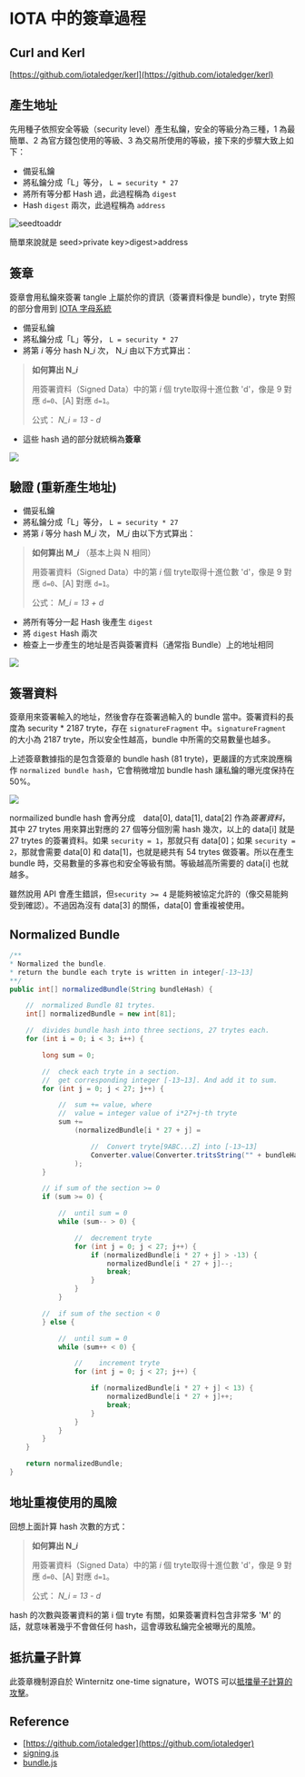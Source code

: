 # IOTA 中的簽章過程

## Curl and Kerl

[https://github.com/iotaledger/kerl](https://github.com/iotaledger/kerl)

## 產生地址

 先用種子依照安全等級（security level）產生私鑰，安全的等級分為三種，1 為最簡單、2 為官方錢包使用的等級、3 為交易所使用的等級，接下來的步驟大致上如下：

* 備妥私鑰
* 將私鑰分成「L」等分， `L = security * 27`
* 將所有等分都 Hash 過，此過程稱為 `digest`
* Hash `digest` 兩次，此過程稱為 `address`

![seedtoaddr](/assets/seedtoaddr.png)


簡單來說就是 seed>private key>digest>address

## 簽章

簽章會用私鑰來簽署 tangle 上屬於你的資訊（簽署資料像是  bundle），tryte 對照的部分會用到 [IOTA 字母系統](ternery.md)

* 備妥私鑰
* 將私鑰分成「L」等分， `L = security * 27`
* 將第 *i* 等分 hash N_*i* 次， N_*i* 由以下方式算出：
> **如何算出 N_*i***
>
> 用簽署資料（Signed Data）中的第 *i* 個 tryte取得十進位數 'd'，像是 9 對應 `d=0`、[A] 對應 `d=1`。
>
> 公式： *N_i = 13 - d*
* 這些 hash 過的部分就統稱為**簽章**

![](images/sig.png)

## 驗證 (重新產生地址)

* 備妥私鑰
* 將私鑰分成「L」等分， `L = security * 27`
*  將第 *i* 等分 hash M_*i* 次， M_*i* 由以下方式算出：
> **如何算出 M_*i*** （基本上與 N 相同）
>
> 用簽署資料（Signed Data）中的第 *i* 個 tryte取得十進位數 'd'，像是 9 對應 `d=0`、[A] 對應 `d=1`。
>
> 公式： *M_i = 13 + d*
* 將所有等分一起 Hash 後產生 `digest`
* 將 `digest` Hash 兩次
* 檢查上一步產生的地址是否與簽署資料（通常指 Bundle）上的地址相同

![](images/sigval.png)

## 簽署資料
簽章用來簽署輸入的地址，然後會存在簽署過輸入的 bundle 當中。簽署資料的長度為 security * 2187 tryte，存在 `signatureFragment` 中。`signatureFragment` 的大小為 2187 tryte，所以安全性越高，bundle 中所需的交易數量也越多。

上述簽章數據指的是包含簽章的 bundle hash (81 tryte)，更嚴謹的方式來說應稱作 `normalized bundle hash`，它會稍微增加 bundle hash 讓私鑰的曝光度保持在 50%。

![](images/nbundlehash.png)


normailized bundle hash 會再分成　data[0], data[1], data[2] 作為*簽署資料*，其中 27 trytes 用來算出對應的 27 個等分個別需 hash 幾次，以上的 data[i] 就是 27 trytes 的簽署資料。如果 `security = 1`，那就只有 data[0]；如果 `security = 2`，那就會需要 data[0] 和 data[1]，也就是總共有 54 trytes 做簽署。所以在產生 bundle 時，交易數量的多寡也和安全等級有關。等級越高所需要的 data[i] 也就越多。

雖然說用 API 會產生錯誤，但`security >= 4` 是能夠被協定允許的（像交易能夠受到確認）。不過因為沒有 data[3] 的關係，data[0] 會重複被使用。

## Normalized Bundle
```java:Bundle.java
/**
* Normalized the bundle.
* return the bundle each tryte is written in integer[-13~13]
**/
public int[] normalizedBundle(String bundleHash) {

    //  normalized Bundle 81 trytes.
    int[] normalizedBundle = new int[81];

    //  divides bundle hash into three sections, 27 trytes each.
    for (int i = 0; i < 3; i++) {

        long sum = 0;

        //  check each tryte in a section.
        //  get corresponding integer [-13~13]. And add it to sum.
        for (int j = 0; j < 27; j++) {

            //  sum += value, where
            //  value = integer value of i*27+j-th tryte
            sum +=
                (normalizedBundle[i * 27 + j] =

                    //  Convert tryte[9ABC...Z] into [-13~13]
                    Converter.value(Converter.tritsString("" + bundleHash.charAt(i * 27 + j)))
                );
        }

        // if sum of the section >= 0
        if (sum >= 0) {

            //  until sum = 0
            while (sum-- > 0) {

                //  decrement tryte
                for (int j = 0; j < 27; j++) {
                    if (normalizedBundle[i * 27 + j] > -13) {
                        normalizedBundle[i * 27 + j]--;
                        break;
                    }
                }
            }

        //  if sum of the section < 0
        } else {

            //  until sum = 0
            while (sum++ < 0) {

                //    increment tryte
                for (int j = 0; j < 27; j++) {

                    if (normalizedBundle[i * 27 + j] < 13) {
                        normalizedBundle[i * 27 + j]++;
                        break;
                    }
                }
            }
        }
    }

    return normalizedBundle;
}
```

## 地址重複使用的風險
回想上面計算 hash 次數的方式：

> **如何算出 N_*i***
>
> 用簽署資料（Signed Data）中的第 *i* 個 tryte取得十進位數 'd'，像是 9 對應 `d=0`、[A] 對應 `d=1`。
>
> 公式： *N_i = 13 - d*

hash 的次數與簽署資料的第 i 個 tryte 有關，如果簽署資料包含非常多 'M' 的話，就意味著幾乎不會做任何 hash，這會導致私鑰完全被曝光的風險。

## 抵抗量子計算
此簽章機制源自於 Winternitz one-time signature，WOTS 可以[抵擋量子計算的攻擊](https://eprint.iacr.org/2011/191.pdf)。



## Reference
* [https://github.com/iotaledger](https://github.com/iotaledger)
* [signing.js](https://github.com/iotaledger/iota.lib.js/blob/master/lib/crypto/signing/signing.js)
* [bundle.js](https://github.com/iotaledger/iota.lib.js/blob/master/lib/crypto/bundle/bundle.js)
